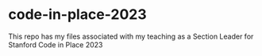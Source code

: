# code-in-place-2023

This repo has my files associated with my teaching as a Section Leader for Stanford Code in Place 2023

